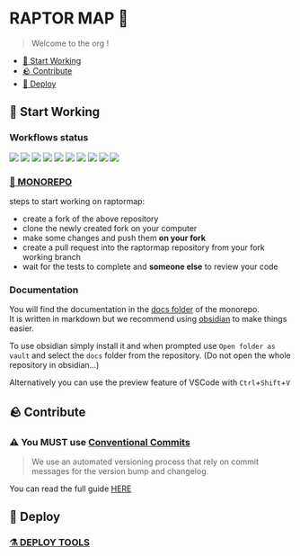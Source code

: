 # RAPTOR MAP 🦖

> Welcome to the org !

- [🗿 Start Working](#-start-working)
- [🪨 Contribute](#-contribute)
- [🚀 Deploy](#-deploy)

## 🗿 Start Working

### Workflows status

[![](https://github.com/raptormap/raptormap/actions/workflows/checks.yml/badge.svg)](https://github.com/raptormap/raptormap/actions/workflows/checks.yml)
[![](https://github.com/raptormap/raptormap/actions/workflows/docker-auth-ms.yml/badge.svg)](https://github.com/raptormap/raptormap/actions/workflows/docker-auth-ms.yml)
[![](https://github.com/raptormap/raptormap/actions/workflows/docker-chart-ms.yml/badge.svg)](https://github.com/raptormap/raptormap/actions/workflows/docker-chart-ms.yml)
[![](https://github.com/raptormap/raptormap/actions/workflows/docker-gateway.yml/badge.svg)](https://github.com/raptormap/raptormap/actions/workflows/docker-gateway.yml)
[![](https://github.com/raptormap/raptormap/actions/workflows/docker-layer-ms.yml/badge.svg)](https://github.com/raptormap/raptormap/actions/workflows/docker-layer-ms.yml)
[![](https://github.com/raptormap/raptormap/actions/workflows/docker-log-ms.yml/badge.svg)](https://github.com/raptormap/raptormap/actions/workflows/docker-log-ms.yml)
[![](https://github.com/raptormap/raptormap/actions/workflows/docker-rest-api.yml/badge.svg)](https://github.com/raptormap/raptormap/actions/workflows/docker-rest-api.yml)
[![](https://github.com/raptormap/raptormap/actions/workflows/docker-solid-app.yml/badge.svg)](https://github.com/raptormap/raptormap/actions/workflows/docker-solid-app.yml)
[![](https://github.com/raptormap/raptormap/actions/workflows/docker-space-ms.yml/badge.svg)](https://github.com/raptormap/raptormap/actions/workflows/docker-space-ms.yml)
[![](https://github.com/raptormap/raptormap/actions/workflows/docker-user-ms.yml/badge.svg)](https://github.com/raptormap/raptormap/actions/workflows/docker-user-ms.yml)

### [🐲 MONOREPO](https://github.com/raptormap/raptormap)

steps to start working on raptormap:
- create a fork of the above repository
- clone the newly created fork on your computer
- make some changes and push them **on your fork**
- create a pull request into the raptormap repository from your fork working branch
- wait for the tests to complete and **someone else** to review your code

### Documentation

You will find the documentation in the [docs folder](https://github.com/raptormap/raptormap/tree/main/docs) of the monorepo.\
It is written in markdown but we recommend using [obsidian](https://obsidian.md/) to make things easier.

To use obsidian simply install it and when prompted use `Open folder as vault` and select the `docs` folder from the repository. (Do not open the whole repository in obsidian...)

Alternatively you can use the preview feature of VSCode with `Ctrl`+`Shift`+`V`

## 🪨 Contribute

### ⚠️ You MUST use [Conventional Commits](tools/Conventional%20Commits.md)

> We use an automated versioning process that rely on commit messages for the version bump and changelog.

You can read the full guide [HERE](https://github.com/raptormap/.github/blob/main/CONTRIBUTING.md)

## 🚀 Deploy

### [⚗️ DEPLOY TOOLS](https://github.com/raptormap/deploy)


